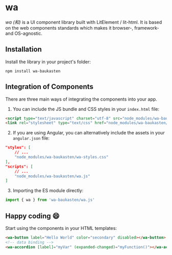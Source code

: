 # wa

*wa (和)* is a UI component library built with LitElement / lit-html. It is based on the web components standards which makes it browser-, framework- and OS-agnostic.

## Installation

Install the library in your project's folder:
```
npm install wa-baukasten
```

## Integration of Components

There are three main ways of integrating the components into your app.

1. You can include the JS bundle and CSS styles in your `index.html` file:

```html
<script type="text/javascript" charset="utf-8" src="node_modules/wa-baukasten/wa.js"></script>
<link rel="stylesheet" type="text/css" href="node_modules/wa-baukasten/wa-styles.css">
```

2. If you are using Angular, you can alternatively include the assets in your `angular.json` file:

```json
"styles": [
    // ...    
    "node_modules/wa-baukasten/wa-styles.css"
],
"scripts": [
    // ...
    "node_modules/wa-baukasten/wa.js"
]
```

3. Importing the ES module directly:

```js
import { wa } from 'wa-baukasten/wa.js' 
```

## Happy coding 😄

Start using the components in your HTML templates:

```html
<wa-button label="Hello World" color="secondary" disabled></wa-button>
<!-- data binding -->
<wa-accordion [label]="myVar" (expanded-changed)="myFunction()"></wa-accordion>
```

